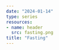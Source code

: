 ```yaml
---
date: "2024-01-14"
type: series
resources: 
- name: header
  src: fasting.png
title: "Fasting"
---
```

